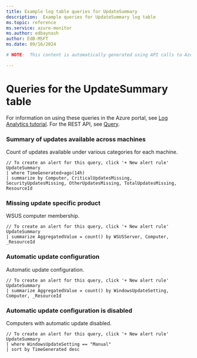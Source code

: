 ```yaml
---
title: Example log table queries for UpdateSummary
description:  Example queries for UpdateSummary log table
ms.topic: reference
ms.service: azure-monitor
ms.author: edbaynash
author: EdB-MSFT
ms.date: 09/16/2024

# NOTE:  This content is automatically generated using API calls to Azure. Any edits made on these files will be overwritten in the next run of the script. 

---
```


# Queries for the UpdateSummary table

For information on using these queries in the Azure portal, see [Log Analytics tutorial](/azure/azure-monitor/logs/log-analytics-tutorial). For the REST API, see [Query](/rest/api/loganalytics/query).


### Summary of updates available across machines  


Count of updates available under various categories for each machine.  

```query
// To create an alert for this query, click '+ New alert rule'
UpdateSummary 
| where TimeGenerated>ago(14h) 
| summarize by Computer, CriticalUpdatesMissing, SecurityUpdatesMissing, OtherUpdatesMissing, TotalUpdatesMissing, ResourceId
```



### Missing update specific product  


WSUS computer membership.  

```query
// To create an alert for this query, click '+ New alert rule'
UpdateSummary
| summarize AggregatedValue = count() by WSUSServer, Computer, _ResourceId
```



### Automatic update configuration  


Automatic update configuration.  

```query
// To create an alert for this query, click '+ New alert rule'
UpdateSummary
| summarize AggregatedValue = count() by WindowsUpdateSetting, Computer, _ResourceId
```



### Automatic update configuration is disabled  


Computers with automatic update disabled.  

```query
// To create an alert for this query, click '+ New alert rule'
UpdateSummary
| where WindowsUpdateSetting == "Manual" 
| sort by TimeGenerated desc
```

